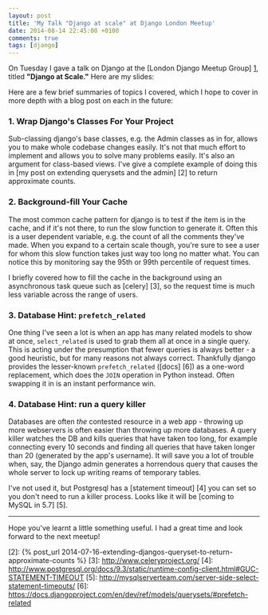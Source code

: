 ```yaml
---
layout: post
title: 'My Talk "Django at scale" at Django London Meetup'
date: 2014-08-14 22:45:00 +0100
comments: true
tags: [django]
---
```


On Tuesday I gave a talk on Django at the [London Django Meetup Group] [1],
titled **"Django at Scale."** Here are my slides:


<script async class="speakerdeck-embed"
        data-id="f77b6e5005ae01325f2a260042d52cda"
        data-ratio="1.29456384323641"
        src="//speakerdeck.com/assets/embed.js"></script>


Here are a few brief summaries of topics I covered, which I hope to cover in
more depth with a blog post on each in the future:


### 1. Wrap Django's Classes For Your Project

Sub-classing django's base classes, e.g. the Admin classes as in for, allows
you to make whole codebase changes easily. It's not that much effort to
implement and allows you to solve many problems easily. It's also an argument
for class-based views. I've give a complete example of doing this in [my post
on extending querysets and the admin] [2] to return approximate counts.


### 2. Background-fill Your Cache

The most common cache pattern for django is to test if the item is in the
cache, and if it's not there, to run the slow function to generate it. Often
this is a user dependent variable, e.g. the count of all the comments they've
made. When you expand to a certain scale though, you're sure to see a user for
whom this slow function takes just way too long no matter what. You can notice
this by monitoring say the 95th or 99th percentile of request times.


I briefly covered how to fill the cache in the background using an asynchronous
task queue such as [celery] [3], so the request time is much less variable
across the range of users.


### 3. Database Hint: `prefetch_related`

One thing I've seen a lot is when an app has many related models to show at
once, `select_related` is used to grab them all at once in a single query. This
is acting under the presumption that fewer queries is always better - a good
heuristic, but for many reasons not always correct. Thankfully django provides
the lesser-known `prefetch_related` ([docs] [6]) as a one-word replacement,
which does the `JOIN` operation in Python instead. Often swapping it in is an
instant performance win.


### 4. Database Hint: run a query killer

Databases are often *the* contested resource in a web app - throwing up more
webservers is often easier than throwing up more databases. A query killer
watches the DB and kills queries that have taken too long, for example
connecting every 10 seconds and finding all queries that have taken longer than
20 (generated by the app's username). It will save you a lot of trouble when,
say, the Django admin generates a horrendous query that causes the whole server
to lock up writing reams of temporary tables.

I've not used it, but Postgresql has a [statement timeout] [4] you can set so
you don't need to run a killer process. Looks like it will be [coming to MySQL
in 5.7] [5].


---


Hope you've learnt a little something useful. I had a great time and look
forward to the next meetup!


[1]: http://www.meetup.com/The-London-Django-Meetup-Group/
[2]: {% post_url 2014-07-16-extending-djangos-queryset-to-return-approximate-counts %}
[3]: http://www.celeryproject.org/
[4]: http://www.postgresql.org/docs/9.3/static/runtime-config-client.html#GUC-STATEMENT-TIMEOUT
[5]: http://mysqlserverteam.com/server-side-select-statement-timeouts/
[6]: https://docs.djangoproject.com/en/dev/ref/models/querysets/#prefetch-related
